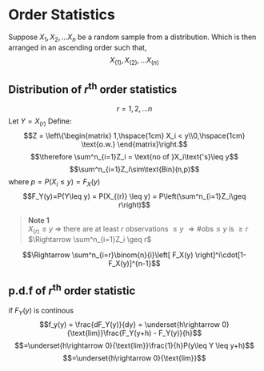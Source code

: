 # Order Statistics 
Suppose $X_1, X_2, ...X_n$ be a random sample from a distribution. Which is then arranged in an ascending order such that, 
$$X_{(1)},X_{(2)},...X_{(n)}$$
## Distribution of $r^{\text{th}}$ order statistics 
$$r=1,2,...n$$
Let $Y=X_{(r)}$
Define:
$$Z = \left\{\begin{matrix}
1,\hspace{1cm} X_i < y\\0,\hspace{1cm} \text{o.w.}
\end{matrix}\right.$$ 
$$\therefore \sum^n_{i=1}Z_i = \text{no of }X_i\text{'s}\leq y$$
$$\sum^n_{i=1}Z_i\sim\text{Bin}(n,p)$$
where $p=P(X_i\leq y) = F_X(y)$
$$F_Y(y)=P(Y\leq y) = P(X_{(r)} \leq y) = P\left(\sum^n_{i=1}Z_i\geq r\right)$$
> **Note 1**  
> $X_{(r)} \leq y$ 
> $\Rightarrow$ there are at least $r$ observations $\leq y$ 
> $\Rightarrow \text{\# obs} \leq y$ is $\geq r$
> $\Rightarrow \sum^n_{i=1}Z_i \geq r$

$$\Rightarrow \sum^n_{i=r}\binom{n}{i}\left[ F_X(y) \right]^i\cdot[1-F_X(y)]^{n-1}$$

## p.d.f of $r^\text{th}$ order statistic 
if $F_Y(y)$ is continous 
$$f_y(y) = \frac{dF_Y(y)}{dy} = \underset{h\rightarrow 0}{\text{lim}}\frac{F_Y(y+h) - F_Y(y)}{h}$$
$$=\underset{h\rightarrow 0}{\text{lim}}\frac{1}{h}P(y\leq Y \leq y+h)$$
$$=\underset{h\rightarrow 0}{\text{lim}}$$


